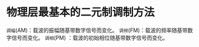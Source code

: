 # 物理层最基本的二元制调制方法

`调幅`(AM)：载波的振幅随基带数字信号而变化。 
`调频`(FM)：载波的频率随基带数字信号而变化。
`调相`(PM) ：载波的初始相位随基带数字信号而变化。  

